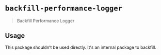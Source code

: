 # `backfill-performance-logger`

> Backfill Performance Logger

## Usage

This package shouldn't be used directly. It's an internal package to backfill.
